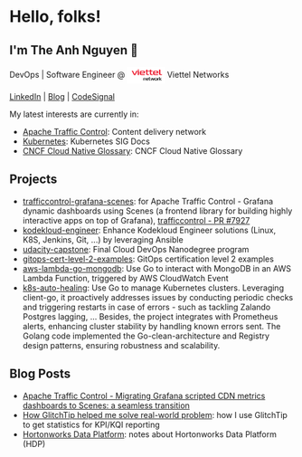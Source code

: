 # Hello, folks!

## I'm The Anh Nguyen 👋

DevOps | Software Engineer @ <img align="center" src="./assets/viettel_networks.png" alt="Viettel Networks" height="30" /> Viettel Networks

[LinkedIn](https://www.linkedin.com/in/ntheanh201/) | [Blog](https://ntheanh201.id.vn/) | [CodeSignal](https://app.codesignal.com/profile/ntheanh201)

My latest interests are currently in:

- [Apache Traffic Control](https://github.com/apache/trafficcontrol/pulls?q=is%3Apr+author%3Antheanh201+): Content delivery network
- [Kubernetes](https://github.com/kubernetes/website/pulls?q=is%3Apr+author%3Antheanh201+): Kubernetes SIG Docs
- [CNCF Cloud Native Glossary](https://github.com/cncf/glossary/pulls?q=is%3Apr+author%3Antheanh201+): CNCF Cloud Native Glossary

## Projects

- [trafficcontrol-grafana-scenes](https://github.com/ntheanh201/trafficcontrol-grafana-scenes): for Apache Traffic Control - Grafana dynamic dashboards using Scenes (a frontend library for building highly interactive apps on top of Grafana), [trafficcontrol - PR #7927](https://github.com/apache/trafficcontrol/pull/7927)
- [kodekloud-engineer](https://github.com/ntheanh201/kodekloud-engineer): Enhance Kodekloud Engineer solutions (Linux, K8S, Jenkins, Git, ...) by leveraging Ansible 
- [udacity-capstone](https://github.com/ntheanh201/udacity-capstone): Final Cloud DevOps Nanodegree program
- [gitops-cert-level-2-examples](https://github.com/ntheanh201/gitops-cert-level-2-examples): GitOps certification level 2 examples
- [aws-lambda-go-mongodb](https://github.com/ntheanh201/aws-lambda-go-mongodb): Use Go to interact with MongoDB in an AWS Lambda Function, triggered by AWS CloudWatch Event
- [k8s-auto-healing](https://github.com/ntheanh201/k8s-auto-healing): Use Go to manage Kubernetes clusters. Leveraging client-go, it proactively addresses issues by conducting periodic checks and triggering restarts in case of errors - such as tackling Zalando Postgres lagging, ... Besides, the project integrates with Prometheus alerts, enhancing cluster stability by handling known errors sent. The Golang code implemented the Go-clean-architecture and Registry design patterns, ensuring robustness and scalability.

## Blog Posts
- [Apache Traffic Control - Migrating Grafana scripted CDN metrics dashboards to Scenes: a seamless transition](https://ntheanh201.hashnode.dev/apache-traffic-control-migrating-grafana-scripted-cdn-metrics-dashboards-to-scenes-a-seamless-transition)
- [How GlitchTip helped me solve real-world problem](https://ntheanh201.id.vn/articles/how-glitchtip-helped-me-solve-real-world-problem.html):
  how I use GlitchTip to get statistics for KPI/KQI reporting
- [Hortonworks Data Platform](https://github.com/ntheanh201/hortonworks-data-platform): notes about Hortonworks Data Platform (HDP)
